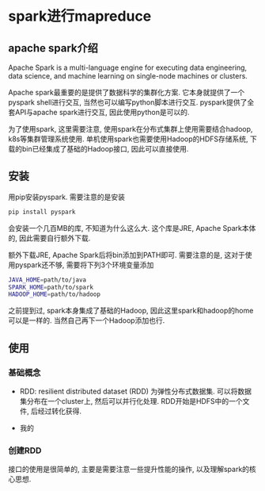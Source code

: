 # spark进行mapreduce

## apache spark介绍

Apache Spark is a multi-language engine for executing data engineering, data science, and machine learning on single-node machines or clusters.

Apache spark最重要的是提供了数据科学的集群化方案. 它本身就提供了一个pyspark shell进行交互, 当然也可以编写python脚本进行交互. pyspark提供了全套API与apache spark进行交互, 因此使用python是可以的.

为了使用spark, 这里需要注意, 使用spark在分布式集群上使用需要结合hadoop, k8s等集群管理系统使用. 单机使用spark也需要使用Hadoop的HDFS存储系统, 下载的bin已经集成了基础的Hadoop接口, 因此可以直接使用.

## 安装

用pip安装pyspark. 需要注意的是安装

```bash
pip install pyspark
```

会安装一个几百MB的库, 不知道为什么这么大. 这个库是JRE, Apache Spark本体的, 因此需要自行额外下载.

额外下载JRE, Apache Spark后将bin添加到PATH即可. 需要注意的是, 这对于使用pyspark还不够, 需要将下列3个环境变量添加

```bash
JAVA_HOME=path/to/java
SPARK_HOME=path/to/spark
HADOOP_HOME=path/to/hadoop
```

之前提到过, spark本身集成了基础的Hadoop, 因此这里spark和hadoop的home可以是一样的. 当然自己再下一个Hadoop添加也行.

## 使用

### 基础概念

- RDD: resilient distributed dataset (RDD) 为弹性分布式数据集. 可以将数据集分布在一个cluster上, 然后可以并行化处理. RDD开始是HDFS中的一个文件, 后经过转化获得.

- 我的

### 创建RDD

接口的使用是很简单的, 主要是需要注意一些提升性能的操作, 以及理解spark的核心思想.
